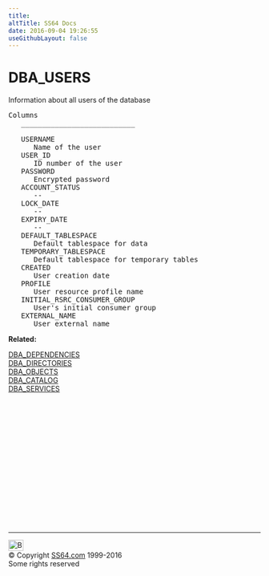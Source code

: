 ```yaml
---
title:
altTitle: SS64 Docs
date: 2016-09-04 19:26:55
useGithubLayout: false
---
```

<!-- #BeginLibraryItem "/Library/head_orad.lbi" --><!-- #EndLibraryItem --><h1>DBA_USERS </h1><p> Information about all users of the database </p> 
 
<pre>Columns
   ___________________________
 
   USERNAME
      Name of the user
   USER_ID
      ID number of the user
   PASSWORD
      Encrypted password
   ACCOUNT_STATUS
      --
   LOCK_DATE
      --
   EXPIRY_DATE
      --
   DEFAULT_TABLESPACE
      Default tablespace for data
   TEMPORARY_TABLESPACE
      Default tablespace for temporary tables
   CREATED
      User creation date
   PROFILE
      User resource profile name
   INITIAL_RSRC_CONSUMER_GROUP
      User's initial consumer group
   EXTERNAL_NAME
      User external name</pre>
<p><b>Related:</b></p>
<p><a href="DBA_DEPENDENCIES.html">DBA_DEPENDENCIES</a><br>
<a href="DBA_DIRECTORIES.html">DBA_DIRECTORIES</a><br>
<a href="DBA_OBJECTS.html">DBA_OBJECTS</a><br>
<a href="DBA_CATALOG.html">DBA_CATALOG</a><br>
<a href="DBA_SERVICES.html">DBA_SERVICES</a></p><!-- #BeginLibraryItem "/Library/foot_orad.lbi" --><p>
<!-- oracle-footer -->
<ins class="adsbygoogle" style="display:inline-block;width:300px;height:250px" data-ad-client="ca-pub-6140977852749469" data-ad-slot="4275490898"></ins>
<script>
(adsbygoogle = window.adsbygoogle || []).push({});
</script></p>
<hr>
<div id="bl" class="footer"><a href="DBA_USERS.html#"><img src="../images/top.png" width="30" height="22" alt="Back to the Top"></a></div>
<div id="br" class="footer, tagline">© Copyright <a href="http://ss64.com/">SS64.com</a> 1999-2016<br>
Some rights reserved</div>
<!-- #EndLibraryItem -->


